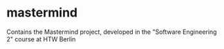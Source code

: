 # mastermind
Contains the Mastermind project, developed in the "Software Engineering 2" course at HTW Berlin
